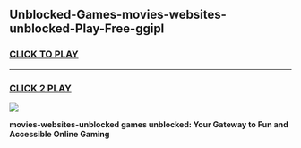 
## Unblocked-Games-movies-websites-unblocked-Play-Free-ggipl
<h3>
<a href="https://premium76.site?title=movies-websites-unblocked&ref=23A">CLICK TO PLAY</a></h3>
<hr>

<h3>
<a href="https://premium76.site?title=movies-websites-unblocked&ref=23A">CLICK 2 PLAY</a>
  
</h3>

<a href="https://premium76.site?title=movies-websites-unblocked&ref=23A"><img src="https://clearcache.store/games.png"></a>


**movies-websites-unblocked games unblocked: Your Gateway to Fun and Accessible Online Gaming**
